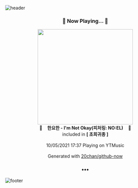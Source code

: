 ![header](https://capsule-render.vercel.app/api?type=wave&height=170&section=header&text=Hi.%20I'm%20SHIFT&fontColor=090707&fontAlignX=45&fontAlignY=65&fontSize=100)

<h3 align="center">🎵 Now Playing... 🎵</h3>
<p align="center">
  <a href="https://music.youtube.com/watch?v=Ya9usB8DHw4">
    <img width="300" src="https://lh3.googleusercontent.com/JM9Rw429lCYrsmgJvbeqWFyPDfgIQbVchtedNsZs_LcpuJOlye703n0GH83eYl5XlDjlDKT9sonfP53n">
  </a>
  <br>
  🎵&nbsp&nbsp&nbsp <b>한요한 - I'm Not Okay(피처링: NO:EL)</b> &nbsp&nbsp&nbsp🎵
  <br>
  included in <b>[ 초희귀종 ]</b>
  
  <br />
  <br />
  10/05/2021 17:37 Playing on YTMusic
  <br />
  <br />
  Generated with <a href="https://github.com/20chan/github-now">20chan/github-now</a>
</p>

<h3 align="center">•••</h3>

![footer](https://capsule-render.vercel.app/api?type=wave&height=150&section=footer)
